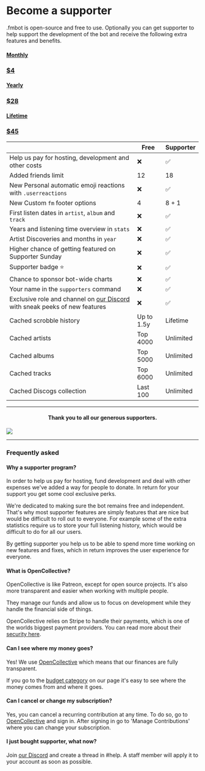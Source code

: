 # Become a supporter

.fmbot is open-source and free to use. Optionally you can get supporter to help support the development of the bot and receive the following extra features and benefits.

<div>
<a href="https://opencollective.com/fmbot/contribute/fmbot-monthly-supporter-45504/checkout?interval=month&amount=4" class="md-button md-button--primary getsupporter-button"> 
  <h4 class="title">Monthly</h3>
  <h3>$4</h3>
</a>

<h4 class="getsupporter-text"></h4>

<a href="https://opencollective.com/fmbot/contribute/fmbot-yearly-supporter-53612/checkout?interval=year&amount=28" class="md-button md-button--primary getsupporter-button"> 
  <h4>Yearly</h3>
  <h3>$28</h3>
</a>

<h4 class="getsupporter-text"></h4>

<a href="https://opencollective.com/fmbot/contribute/fmbot-lifetime-supporter-25651/checkout?amount=45" class="md-button md-button--primary getsupporter-button"> 
  <h4>Lifetime</h3>
  <h3>$45</h3>
</a>
</div>

|             | Free        | Supporter |
| ----------- | ----------- |----------- |
| Help us pay for hosting, development and other costs  | ❌  | ✅ |
| Added friends limit | 12 | 18 |
| <span class="new">New</span> Personal automatic emoji reactions with `.userreactions` | ❌ | ✅ |
| <span class="new">New</span> Custom `fm` footer options | 4 | 8 + 1 |
| First listen dates in `artist`, `album` and `track` | ❌ | ✅ |
| Years and listening time overview in `stats` | ❌ | ✅ |
| Artist Discoveries and months in `year` | ❌ | ✅ |
| Higher chance of getting featured on Supporter Sunday | ❌ | ✅ |
| Supporter badge ⭐ | ❌ | ✅ |
| Chance to sponsor bot-wide charts | ❌ | ✅ |
| Your name in the `supporters` command | ❌ | ✅ |
| Exclusive role and channel on [our Discord](https://discord.gg/6y3jJjtDqK) with sneak peeks of new features | ❌ | ✅ |
| Cached scrobble history | Up to 1.5y | Lifetime |
| Cached artists | Top 4000 | Unlimited |
| Cached albums | Top 5000 | Unlimited |
| Cached tracks | Top 6000 | Unlimited |
| Cached Discogs collection | Last 100 | Unlimited |

--- 

<h4 align="center"><strong>Thank you to all our generous supporters.</strong></h4>

<a rel="noreferrer noopener" href="https://opencollective.com/fmbot" target="_blank"><img src="https://opencollective.com/fmbot/backers.svg?width=890&avatarHeight=36&button=false"></a>

---


### Frequently asked


#### Why a supporter program?

In order to help us pay for hosting, fund development and deal with other expenses we've added a way for people to donate. In return for your support you get some cool exclusive perks.

We're dedicated to making sure the bot remains free and independent. That's why most supporter features are simply features that are nice but would be difficult to roll out to everyone. For example some of the extra statistics require us to store your full listening history, which would be difficult to do for all our users.

By getting supporter you help us to be able to spend more time working on new features and fixes, which in return improves the user experience for everyone.

#### What is OpenCollective?

OpenCollective is like Patreon, except for open source projects. It's also more transparent and easier when working with multiple people.

They manage our funds and allow us to focus on development while they handle the financial side of things.

OpenCollective relies on Stripe to handle their payments, which is one of the worlds biggest payment providers. You can read more about their [security here](https://docs.opencollective.com/help/product/security).

#### Can I see where my money goes?

Yes! We use [OpenCollective](https://opencollective.com/fmbot) which means that our finances are fully transparent.

If you go to the [budget category](https://opencollective.com/fmbot#category-BUDGET) on our page it's easy to see where the money comes from and where it goes.

#### Can I cancel or change my subscription?

Yes, you can cancel a recurring contribution at any time. To do so, go to [OpenCollective](https://opencollective.com/) and sign in. After signing in go to 'Manage Contributions' where you can change your subscription.

#### I just bought supporter, what now?

Join [our Discord](https://discord.gg/6y3jJjtDqK) and create a thread in #help. A staff member will apply it to your account as soon as possible.